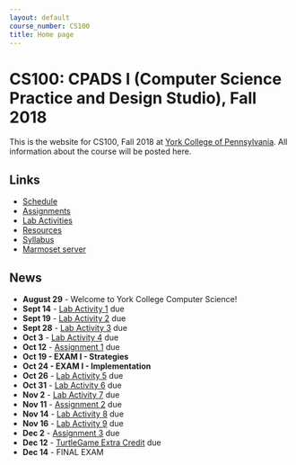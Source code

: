 ```yaml
---
layout: default
course_number: CS100
title: Home page
---
```


# CS100: CPADS I (Computer Science Practice and Design Studio), Fall 2018

This is the website for CS100, Fall 2018 at [York College of Pennsylvania](http://www.ycp.edu).
All information about the course will be posted here.

## Links

* [Schedule](schedule.html)
* [Assignments](assign/index.html)
* [Lab Activities](labs/index.html)
* [Resources](resources/index.html)
* [Syllabus](syllabus.html)
* [Marmoset server](https://cs.ycp.edu/marmoset)

## News

* **August 29** - Welcome to York College Computer Science!
* **Sept 14** - [Lab Activity 1](labs/CPADS_Lab1.pdf) due
* **Sept 19** - [Lab Activity 2](labs/CPADS_Lab2.pdf) due
* **Sept 28** - [Lab Activity 3](labs/CPADS_Lab3.pdf) due
* **Oct 3**  - [Lab Activity 4](labs/CPADS_Lab4.pdf) due
* **Oct 12** - [Assignment 1](assign/CPADS_Assign1.pdf) due
* **Oct 19   - EXAM I - Strategies**
* **Oct 24   - EXAM I - Implementation**
* **Oct 26** - [Lab Activity 5](labs/CPADS_Lab5.pdf) due
* **Oct 31** - [Lab Activity 6](labs/CPADS_Lab6.pdf) due
* **Nov 2**  - [Lab Activity 7](labs/CPADS_Lab7.pdf) due
* **Nov 11** - [Assignment 2](assign/CPADS_Assign2.pdf) due
* **Nov 14** - [Lab Activity 8](labs/CPADS_Lab8.pdf) due
* **Nov 16** - [Lab Activity 9](labs/CPADS_Lab9.pdf) due
* **Dec 2**  - [Assignment 3](assign/CPADS_Assign3.pdf) due
* **Dec 12** - [TurtleGame Extra Credit](assign/CPADS_TurtleGameProject.pdf) due
* **Dec 14** - FINAL EXAM

